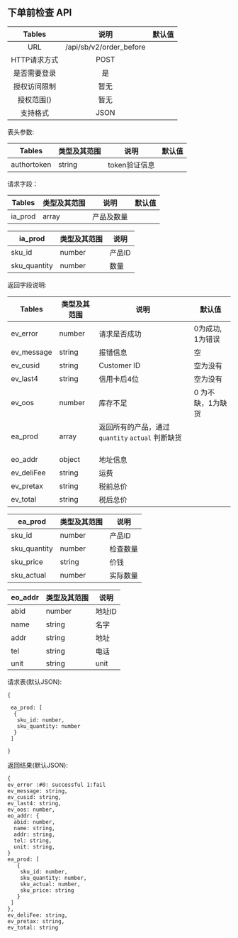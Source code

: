 ##  下单前检查 API


|  Tables  |           说明            | 默认值  |
| :------: | :---------------------: | :--: |
|   URL    | /api/sb/v2/order_before |      |
| HTTP请求方式 |          POST           |      |
|  是否需要登录  |            是            |      |
|  授权访问限制  |           暂无            |      |
|  授权范围()  |           暂无            |      |
|   支持格式   |          JSON           |      |


表头参数:

| Tables      | 类型及其范围 | 说明        | 默认值  |
| ----------- | ------ | --------- | ---- |
| authortoken | string | token验证信息 |      |


请求字段：

| Tables  | 类型及其范围 | 说明    | 默认值  |
| ------- | ------ | ----- | ---- |
| ia_prod | array  | 产品及数量 |      |

| ia_prod  | 类型及其范围 | 说明   |
| -------- | ------ | ---- |
| sku_id   | number | 产品ID |
| sku_quantity | number | 数量   |


返回字段说明:

| Tables     | 类型及其范围 | 说明          | 默认值        |
| ---------- | ------ | ----------- | ---------- |
| ev_error   | number | 请求是否成功      | 0为成功, 1为错误 |
| ev_message | string | 报错信息        | 空          |
| ev_cusid   | string | Customer ID | 空为没有       |
| ev_last4   | string | 信用卡后4位      | 空为没有       |
| ev_oos     | number | 库存不足        | 0 为不缺，1为缺货 |
| ea_prod    | array  | 返回所有的产品，通过 `quantity` `actual` 判断缺货        |           |
| eo_addr    | object | 地址信息        |            |
| ev_deliFee | string | 运费          |            |
| ev_pretax  | string | 税前总价        |            |
| ev_total   | string | 税后总价        |            |


| ea_prod  | 类型及其范围 | 说明   |
| -------- | ------ | ---- |
| sku_id   | number | 产品ID |
| sku_quantity | number | 检查数量 |
| sku_price    | string | 价钱   |
| sku_actual   | number | 实际数量 |

| eo_addr | 类型及其范围 | 说明   |
| ------- | ------ | ---- |
| abid    | number | 地址ID |
| name    | string | 名字   |
| addr    | string | 地址   |
| tel     | string | 电话   |
| unit    | string | unit |





请求表(默认JSON):
```
{

 ea_prod: [
  {
   sku_id: number,
   sku_quantity: number
  }
 ]

}
```

返回结果(默认JSON):
```
{
ev_error :#0: successful 1:fail
ev_message: string,
ev_cusid: string,
ev_last4: string,
ev_oos: number, 
eo_addr: {
  abid: number,
  name: string,
  addr: string,
  tel: string,
  unit: string,
}
ea_prod: [
   {
    sku_id: number,
    sku_quantity: number,
    sku_actual: number,
    sku_price: string
   }
 ]
},
ev_deliFee: string,
ev_pretax: string,
ev_total: string
```
